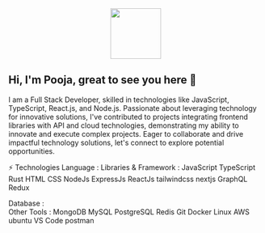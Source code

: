 <div id="header" align="center">
  <img src="https://media.giphy.com/media/M9gbBd9nbDrOTu1Mqx/giphy.gif" width="100"/>
</div>
<div>
  <h2> Hi, I'm <span color="blue">Pooja</span>, great to see you here 👋</h2>
</div>
<p>
  I am a Full Stack Developer, skilled in technologies like JavaScript, TypeScript, React.js, and Node.js. Passionate about leveraging technology for innovative solutions, I've contributed to projects integrating frontend libraries with API and cloud technologies, demonstrating my ability to innovate and execute complex projects. Eager to collaborate and drive impactful technology solutions, let's connect to explore potential opportunities.
</p>


⚡ Technologies
Language :                                                                          Libraries & Framework :
JavaScript   TypeScript   Rust   HTML   CSS                                                  NodeJs   ExpressJs   ReactJs   tailwindcss   nextjs   GraphQL   Redux  

Database :                          
Other Tools :
MongoDB MySQL PostgreSQL Redis                                                        Git   Docker   Linux   AWS   ubuntu   VS Code   postman    
